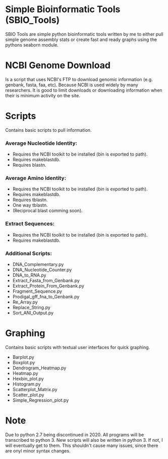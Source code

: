 # Simple Bioinformatic Tools (SBIO_Tools)
SBIO Tools are simple python bioinformatic tools written by me to either pull simple genome assembly stats or create fast and ready graphs
using the pythons seaborn module.

# NCBI Genome Download
Is a script that uses NCBI's FTP to download genomic information (e.g. genbank, fasta, faa, etc). Because NCBI is used widely by many
researchers. It is good to limit downloads or downloading information when their is minimum activity on the site. 

# Scripts
Contains basic scripts to pull information.

### Average Nucleotide Identity:
* Requires the NCBI toolkit to be installed (bin is exported to path).
* Requires makeblastdb.
* Requires blastn.
### Average Amino Identity:
* Requires the NCBI toolkit to be installed (bin is exported to path).
* Requires makeblastdb.
* Requires tblastn.
* One way tblastn. 
* (Reciprocal blast comming soon).
### Extract Sequences:
* Requires the NCBI toolkit to be installed (bin is exported to path).
* Requires makeblastdb.

### Additional Scripts:
* DNA_Complementary.py
* DNA_Nucleotide_Counter.py
* DNA_to_RNA.py
* Extract_Fasta_from_Genbank.py
* Extract_Protein_From_Genbank.py
* Fragment_Sequence.py
* Prodigal_gff_fna_to_Genbank.py
* Re_Array.py
* Replace_String.py
* Sort_ANI_Output.py

# Graphing
Contains basic scripts with textual user interfaces for quick graphing.
* Barplot.py
* Boxplot.py
* Dendrogram_Heatmap.py
* Heatmap.py
* Hexbin_plot.py
* Histogram.py
* Scatterplot_Matrix.py
* Scatter_plot.py
* Simple_Regression_plot.py

# Note
Due to python 2.7 being discontinued in 2020. All programs will be transcribed to python 3. New scripts will also be written in python 3. If not, I will eventually get to them. This shouldn't cause many issues, since there are onyl minor syntax changes.

